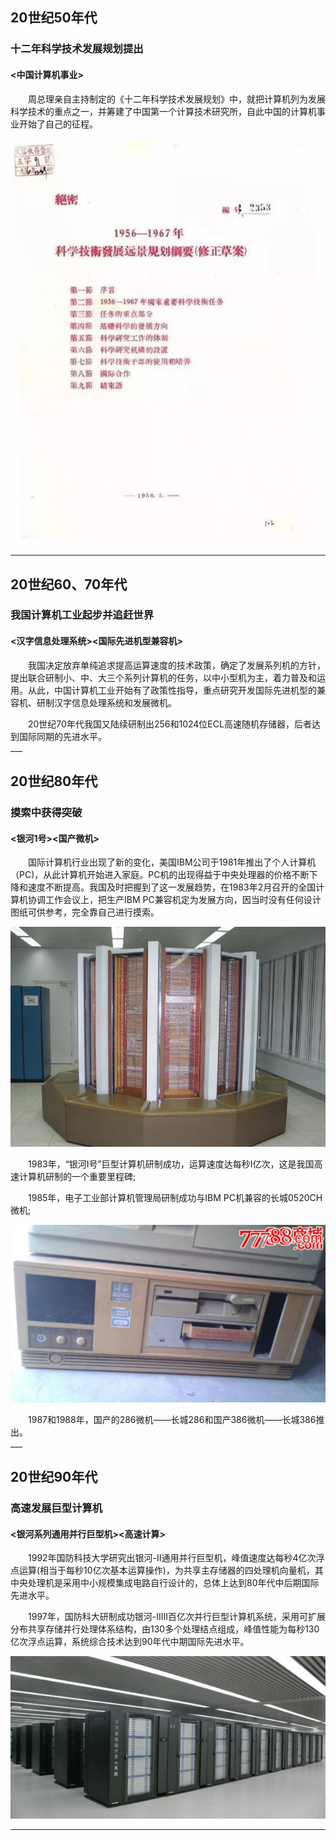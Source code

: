 ## 20世纪50年代

### 十二年科学技术发展规划提出

#### <中国计算机事业>

<p> 　　周总理亲自主持制定的《十二年科学技术发展规划》中，就把计算机列为发展科学技术的重点之一，并筹建了中国第一个计算技术研究所，自此中国的计算机事业开始了自己的征程。<br>

![图片1alt](https://github.com/RAIN-VM/Test/blob/main/Test1/1956年-1-十二年科学技术发展规划.jpg?raw=true "1956年-1-十二年科学技术发展规划")
___

## 20世纪60、70年代

### 我国计算机工业起步并追赶世界

#### <汉字信息处理系统><国际先进机型兼容机>

<p> 　　我国决定放弃单纯追求提高运算速度的技术政策，确定了发展系列机的方针，提出联合研制小、中、大三个系列计算机的任务，以中小型机为主，着力普及和运用。从此，中国计算机工业开始有了政策性指导，重点研究开发国际先进机型的兼容机、研制汉字信息处理系统和发展微机。<br>

<p> 　　20世纪70年代我国又陆续研制出256和1024位ECL高速随机存储器，后者达到国际同期的先进水平。<br>
___

## 20世纪80年代

### 摸索中获得突破

#### <银河1号><国产微机>

<p> 　　国际计算机行业出现了新的变化，美国IBM公司于1981年推出了个人计算机（PC)，从此计算机开始进入家庭。PC机的出现得益于中央处理器的价格不断下降和速度不断提高。我国及时把握到了这一发展趋势，在1983年2月召开的全国计算机协调工作会议上，把生产IBM PC兼容机定为发展方向，因当时没有任何设计图纸可供参考，完全靠自己进行摸索。<br>

![图片1alt](https://github.com/RAIN-VM/Test/blob/main/Test1/1980年-1-银河系列.png?raw=true "1980年-1-银河系列")

<p> 　　1983年，“银河Ⅰ号”巨型计算机研制成功，运算速度达每秒Ⅰ亿次，这是我国高速计算机研制的一个重要里程碑;<br>

<p> 　　1985年，电子工业部计算机管理局研制成功与IBM PC机兼容的长城0520CH微机;<br>

![图片1alt](https://github.com/RAIN-VM/Test/blob/main/Test1/1980年-2-长城386.jpg?raw=true "1980年-2-长城386")

<p> 　　1987和1988年，国产的286微机——长城286和国产386微机——长城386推出。<br>
___

## 20世纪90年代

### 高速发展巨型计算机

#### <银河系列通用并行巨型机><高速计算>

<p> 　　1992年国防科技大学研究出银河-Ⅱ通用并行巨型机，峰值速度达每秒4亿次浮点运算(相当于每秒10亿次基本运算操作)，为共享主存储器的四处理机向量机，其中央处理机是采用中小规模集成电路自行设计的，总体上达到80年代中后期国际先进水平。<br>

<p> 　　1997年，国防科大研制成功银河-IⅢI百亿次并行巨型计算机系统，采用可扩展分布共享存储并行处理体系结构，由130多个处理结点组成，峰值性能为每秒130亿次浮点运算，系统综合技术达到90年代中期国际先进水平。<br>

![图片1alt](https://github.com/RAIN-VM/Test/blob/main/Test1/1990年-1-银河计算机系统.png?raw=true "1990年-1-银河计算机系统")
___
